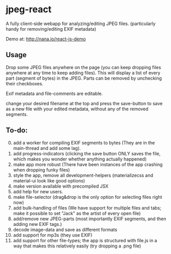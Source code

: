 jpeg-react
==========
A fully client-side webapp for analyzing/editing JPEG files.
(particularly handy for removing/editing EXIF metadata)

Demo at: http://nana.io/react-js-demo

Usage
------
Drop some JPEG files anywhere on the page (you can keep dropping  files anywhere at any time to keep adding files). This will display a list of every part (segment of bytes) in the JPEG. Parts can be removed by unchecking their checkboxes.

Exif metadata and file-comments are editable.

change your desired filename at the top and press the save-button to save as a new file with your edited metadata, without any of the removed segments.

To-do:
------
0. add a worker for compiling EXIF segments to bytes (They are in the main-thread and add some lag).
0. add progress-indicators (clicking the save button ONLY saves the file, which makes you wonder whether anything actually happened)
0. make app more robust (There have been instances of the app crashing when dropping funky files)
0. style the app, remove all development-helpers (materializecss and material-ui look like good options)
0. make version available with precompiled JSX
0. add help for new users.
0. make file-selector (drag&drop is the only option for selecting files right now)
0. add bulk-handling of files (We have support for multiple files and tabs; make it possible to set "Jack" as the artist of every open file)
0. add/remove new JPEG-parts (most importantly EXIF segments, and then adding new EXIF tags.)
0. decode image-data and save as different formats
0. add support for mp3s (they use EXIF)
0. add support for other file-types; the app is structured with file.js in a way that makes this relatively easily (try dropping a .png file)